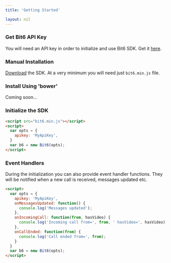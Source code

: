 ```yaml
---
title: 'Getting Started'

layout: nil
---
```


### Get Bit6 API Key
You will need an API key in order to initialize and use Bit6 SDK. Get it [here](http://bit6.com/contact/).

### Manual Installation

[Download](https://github.com/bit6/bit6-js-sdk/) the SDK. At a very minimum you will need just `bit6.min.js` file.

### Install Using 'bower'

Coming soon...

### Initialize the SDK

```html
<script src="bit6.min.js"></script>
<script>
  var opts = {
    apikey: 'MyApiKey',
  }
  var b6 = new Bit6(opts);
</script>
```

### Event Handlers

During the initialization you can also provide event handler functions. They will be notified when a new call is received, messages updated etc.

```html
<script>
  var opts = {
    apikey: 'MyApiKey',
    onMessagesUpdated: function() {
      console.log('Messages updated');
    },
    onIncomingCall: function(from, hasVideo) {
      console.log('Incoming call from=', from, ' hasVideo=', hasVideo);
    },
    onCallEnded: function(from) {
      console.log('Call ended from=', from);
    }
  }
  var b6 = new Bit6(opts);
</script>

```
